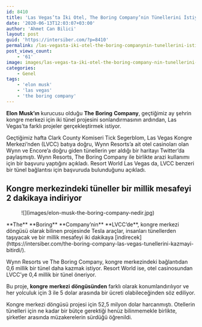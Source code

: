 ```yaml
---
id: 8410
title: 'Las Vegas’ta İki Otel, The Boring Company’nin Tünellerini İstiyor'
date: '2020-06-13T12:03:07+03:00'
author: 'Ahmet Can Bilici'
layout: post
guid: 'https://intersiber.com/?p=8410'
permalink: /las-vegasta-iki-otel-the-boring-companynin-tunellerini-istiyor/
post_views_count:
    - '61'
image: images/las-vegas-ta-iki-otel-the-boring-company-nin-tunellerini-istiyor.jpg
categories:
    - Genel
tags:
    - 'elon musk'
    - 'las vegas'
    - 'the boring company'
---
```


**Elon** **Musk’ın** kurucusu olduğu **The** **Boring** **Company**, geçtiğimiz ay şehrin kongre merkezi için iki tünel projesini sonlandırmasının ardından, Las Vegas’ta farklı projeler gerçekleştirmek istiyor.

Geçtiğimiz hafta Clark County Komiseri Tick Segerblom, Las Vegas Kongre Merkezi’nden (LVCC) batıya doğru, Wynn Resorts’a ait otel casinoları olan Wynn ve Encore’a doğru giden tünellerin yer aldığı bir haritayı Twitter’da paylaşmıştı. Wynn Resorts, The Boring Company ile birlikte arazi kullanımı için bir başvuru yaptığını açıkladı. Resort World Las Vegas da, LVCC benzeri bir tünel bağlantısı için başvuruda bulunduğunu açıkladı.

## Kongre merkezindeki tüneller bir millik mesafeyi 2 dakikaya indiriyor

<figure class="wp-block-image size-large">![](images/elon-musk-the-boring-company-nedir.jpg)</figure>**The** **Boring** **Company’nin** **LVCC’de**, kongre merkezi döngüsü olarak bilinen projesinde Tesla araçlar, insanları tünellerden taşıyacak ve bir millik mesafeyi iki dakikaya [indirecek](https://intersiber.com/the-boring-company-las-vegas-tunellerini-kazmayi-bitirdi/).

Wynn Resorts ve The Boring Company, kongre merkezindeki bağlantıdan 0,6 millik bir tünel daha kazmak istiyor. Resort World ise, otel casinosundan LVCC’ye 0,4 millik bir tünel öneriyor.

Bu proje, **kongre** **merkezi** **döngüsünden** farklı olarak konumlandırılıyor ve her yolculuk için 3 ile 5 dolar arasında bir ücreti olabileceğinden söz ediliyor.

Kongre merkezi döngüsü projesi için 52,5 milyon dolar harcanmıştı. Otellerin tünelleri için ne kadar bir bütçe gerektiği henüz bilinmemekle birlikte, şirketler arasında müzakerelerin sürdüğü öğrenildi.